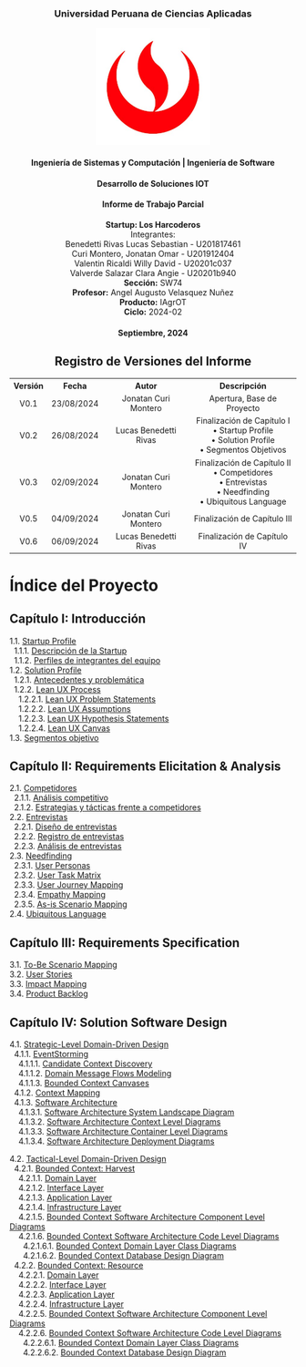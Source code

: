 

<h3 align="center">Universidad Peruana de Ciencias Aplicadas</h3> 
<p align="center">
  <img src="images/upc-logo.jpg" alt="Logo" width="200"/>
</p>
<h4 align="center">Ingeniería de Sistemas y Computación | Ingeniería de Software</h4>
<h4 align="center">Desarrollo de Soluciones IOT</h4>
<h4 align="center">Informe de Trabajo Parcial</h4>

<p align="center">
  <strong>Startup: Los Harcoderos</strong>
  <br>Integrantes:
  <br>Benedetti Rivas Lucas Sebastian - U201817461
  <br>Curi Montero, Jonatan Omar - U201912404
  <br>Valentin Ricaldi Willy David - U20201c037
  <br>Valverde Salazar Clara Angie - U20201b940
  <br>
  <strong>Sección:</strong> SW74
  <br><strong>Profesor:</strong> Angel Augusto Velasquez Nuñez 
  <br><strong>Producto:</strong> IAgrOT                         
  <br><strong>Ciclo:</strong> 2024-02
  <h4 align="center">Septiembre, 2024</h4>  
</p>


<h2 align="center">Registro de Versiones del Informe</h2>

<table align="center">
  <tr>
    <th>Versión</th>
    <th>Fecha</th>
    <th>Autor</th>
    <th>Descripción</th>
  </tr>
  <tr>
    <td align="center">V0.1</td>
    <td align="center">23/08/2024</td>
    <td align="center">Jonatan Curi Montero</td>
    <td align="center">Apertura, Base de Proyecto</td>
  </tr>
  <tr>
    <td align="center">V0.2</td>
    <td align="center">26/08/2024</td>
    <td align="center">Lucas Benedetti Rivas</td>
    <td align="center">Finalización de Capítulo I<br>• Startup Profile<br>• Solution Profile<br>• Segmentos Objetivos</td>
  </tr>
  <tr>
    <td align="center">V0.3</td>
    <td align="center">02/09/2024</td>
    <td align="center">Jonatan Curi Montero</td>
    <td align="center">Finalización de Capítulo II<br>• Competidores<br>• Entrevistas<br>• Needfinding<br>• Ubiquitous Language</td>
  </tr>
  <tr>
    <td align="center">V0.5</td>
    <td align="center">04/09/2024</td>
    <td align="center">Jonatan Curi Montero</td>
    <td align="center">Finalización de Capítulo III</td>
  </tr>
  <tr>
    <td align="center">V0.6</td>
    <td align="center">06/09/2024</td>
    <td align="center">Lucas Benedetti Rivas</td>
    <td align="center">Finalización de Capítulo IV</td>
  </tr>
</table>

# Índice del Proyecto

## Capítulo I: Introducción
1.1. [Startup Profile](./Capitulo%20I%20-%20Introduction.md#11-startup-profile)  
&nbsp;&nbsp;1.1.1. [Descripción de la Startup](./Capitulo%20I%20-%20Introduction.md#111-descripción-de-la-startup)  
&nbsp;&nbsp;1.1.2. [Perfiles de integrantes del equipo](./Capitulo%20I%20-%20Introduction.md#112-perfiles-de-integrantes-del-equipo)  
1.2. [Solution Profile](./Capitulo%20I%20-%20Introduction.md#12-solution-profile)  
&nbsp;&nbsp;1.2.1. [Antecedentes y problemática](./Capitulo%20I%20-%20Introduction.md#121-antecedentes-y-problemática)  
&nbsp;&nbsp;1.2.2. [Lean UX Process](./Capitulo%20I%20-%20Introduction.md#122-lean-ux-process)  
&nbsp;&nbsp;&nbsp;&nbsp;1.2.2.1. [Lean UX Problem Statements](./Capitulo%20I%20-%20Introduction.md#1221-lean-ux-problem-statements)  
&nbsp;&nbsp;&nbsp;&nbsp;1.2.2.2. [Lean UX Assumptions](./Capitulo%20I%20-%20Introduction.md#1222-lean-ux-assumptions)  
&nbsp;&nbsp;&nbsp;&nbsp;1.2.2.3. [Lean UX Hypothesis Statements](./Capitulo%20I%20-%20Introduction.md#1223-lean-ux-hypothesis-statements)  
&nbsp;&nbsp;&nbsp;&nbsp;1.2.2.4. [Lean UX Canvas](./Capitulo%20I%20-%20Introduction.md#1224-lean-ux-canvas)  
1.3. [Segmentos objetivo](./Capitulo%20I%20-%20Introduction.md#13-segmentos-objetivo)  

## Capítulo II: Requirements Elicitation & Analysis
2.1. [Competidores](./Capitulo%20II%20-%20Requirements%20Elicitation%20&%20Analysis.md#21-competidores)  
&nbsp;&nbsp;2.1.1. [Análisis competitivo](./Capitulo%20II%20-%20Requirements%20Elicitation%20&%20Analysis.md#211-análisis-competitivo)  
&nbsp;&nbsp;2.1.2. [Estrategias y tácticas frente a competidores](./Capitulo%20II%20-%20Requirements%20Elicitation%20&%20Analysis.md#212-estrategias-y-tácticas-frente-a-competidores)  
2.2. [Entrevistas](./Capitulo%20II%20-%20Requirements%20Elicitation%20&%20Analysis.md#22-entrevistas)  
&nbsp;&nbsp;2.2.1. [Diseño de entrevistas](./Capitulo%20II%20-%20Requirements%20Elicitation%20&%20Analysis.md#221-diseño-de-entrevistas)  
&nbsp;&nbsp;2.2.2. [Registro de entrevistas](./Capitulo%20II%20-%20Requirements%20Elicitation%20&%20Analysis.md#222-registro-de-entrevistas)  
&nbsp;&nbsp;2.2.3. [Análisis de entrevistas](./Capitulo%20II%20-%20Requirements%20Elicitation%20&%20Analysis.md#223-análisis-de-entrevistas)  
2.3. [Needfinding](./Capitulo%20II%20-%20Requirements%20Elicitation%20&%20Analysis.md#23-needfinding)  
&nbsp;&nbsp;2.3.1. [User Personas](./Capitulo%20II%20-%20Requirements%20Elicitation%20&%20Analysis.md#231-user-personas)  
&nbsp;&nbsp;2.3.2. [User Task Matrix](./Capitulo%20II%20-%20Requirements%20Elicitation%20&%20Analysis.md#232-user-task-matrix)  
&nbsp;&nbsp;2.3.3. [User Journey Mapping](./Capitulo%20II%20-%20Requirements%20Elicitation%20&%20Analysis.md#233-user-journey-mapping)  
&nbsp;&nbsp;2.3.4. [Empathy Mapping](./Capitulo%20II%20-%20Requirements%20Elicitation%20&%20Analysis.md#234-empathy-mapping)  
&nbsp;&nbsp;2.3.5. [As-is Scenario Mapping](./Capitulo%20II%20-%20Requirements%20Elicitation%20&%20Analysis.md#235-as-is-scenario-mapping)  
2.4. [Ubiquitous Language](./Capitulo%20II%20-%20Requirements%20Elicitation%20&%20Analysis.md#24-ubiquitous-language)  

## Capítulo III: Requirements Specification
3.1. [To-Be Scenario Mapping](./Capitulo%20III%20-%20Requirements%20Specification.md#31-to-be-scenario-mapping)  
3.2. [User Stories](./Capitulo%20III%20-%20Requirements%20Specification.md#32-user-stories)  
3.3. [Impact Mapping](./Capitulo%20III%20-%20Requirements%20Specification.md#33-impact-mapping)  
3.4. [Product Backlog](./Capitulo%20III%20-%20Requirements%20Specification.md#34-product-backlog)  

## Capítulo IV: Solution Software Design
4.1. [Strategic-Level Domain-Driven Design](./Capitulo%20IV%20-%20Solution%20Software%20Design.md#41-strategic-level-domain-driven-design)  
&nbsp;&nbsp;4.1.1. [EventStorming](./Capitulo%20IV%20-%20Solution%20Software%20Design.md#411-eventstorming)  
&nbsp;&nbsp;&nbsp;&nbsp;4.1.1.1. [Candidate Context Discovery](./Capitulo%20IV%20-%20Solution%20Software%20Design.md#4111-candidate-context-discovery)  
&nbsp;&nbsp;&nbsp;&nbsp;4.1.1.2. [Domain Message Flows Modeling](./Capitulo%20IV%20-%20Solution%20Software%20Design.md#4112-domain-message-flows-modeling)  
&nbsp;&nbsp;&nbsp;&nbsp;4.1.1.3. [Bounded Context Canvases](./Capitulo%20IV%20-%20Solution%20Software%20Design.md#4113-bounded-context-canvases)  
&nbsp;&nbsp;4.1.2. [Context Mapping](./Capitulo%20IV%20-%20Solution%20Software%20Design.md#412-context-mapping)  
&nbsp;&nbsp;4.1.3. [Software Architecture](./Capitulo%20IV%20-%20Solution%20Software%20Design.md#413-software-architecture)  
&nbsp;&nbsp;&nbsp;&nbsp;4.1.3.1. [Software Architecture System Landscape Diagram](./Capitulo%20IV%20-%20Solution%20Software%20Design.md#4131-software-architecture-system-landscape-diagram)  
&nbsp;&nbsp;&nbsp;&nbsp;4.1.3.2. [Software Architecture Context Level Diagrams](./Capitulo%20IV%20-%20Solution%20Software%20Design.md#4132-software-architecture-context-level-diagrams)  
&nbsp;&nbsp;&nbsp;&nbsp;4.1.3.3. [Software Architecture Container Level Diagrams](./Capitulo%20IV%20-%20Solution%20Software%20Design.md#4133-software-architecture-container-level-diagrams)  
&nbsp;&nbsp;&nbsp;&nbsp;4.1.3.4. [Software Architecture Deployment Diagrams](./Capitulo%20IV%20-%20Solution%20Software%20Design.md#4134-software-architecture-deployment-diagrams)  

4.2. [Tactical-Level Domain-Driven Design](./Capitulo%20IV%20-%20Solution%20Software%20Design.md#42-tactical-level-domain-driven-design)  
&nbsp;&nbsp;4.2.1. [Bounded Context: Harvest](./Capitulo%20IV%20-%20Solution%20Software%20Design.md#421-bounded-context-harvest)  
&nbsp;&nbsp;&nbsp;&nbsp;4.2.1.1. [Domain Layer](./Capitulo%20IV%20-%20Solution%20Software%20Design.md#4211-domain-layer)  
&nbsp;&nbsp;&nbsp;&nbsp;4.2.1.2. [Interface Layer](./Capitulo%20IV%20-%20Solution%20Software%20Design.md#4212-interface-layer)  
&nbsp;&nbsp;&nbsp;&nbsp;4.2.1.3. [Application Layer](./Capitulo%20IV%20-%20Solution%20Software%20Design.md#4213-application-layer)  
&nbsp;&nbsp;&nbsp;&nbsp;4.2.1.4. [Infrastructure Layer](./Capitulo%20IV%20-%20Solution%20Software%20Design.md#4214-infrastructure-layer)  
&nbsp;&nbsp;&nbsp;&nbsp;4.2.1.5. [Bounded Context Software Architecture Component Level Diagrams](./Capitulo%20IV%20-%20Solution%20Software%20Design.md#4215-bounded-context-software-architecture-component-level-diagrams)  
&nbsp;&nbsp;&nbsp;&nbsp;4.2.1.6. [Bounded Context Software Architecture Code Level Diagrams](./Capitulo%20IV%20-%20Solution%20Software%20Design.md#4216-bounded-context-software-architecture-code-level-diagrams)  
&nbsp;&nbsp;&nbsp;&nbsp;&nbsp;&nbsp;4.2.1.6.1. [Bounded Context Domain Layer Class Diagrams](./Capitulo%20IV%20-%20Solution%20Software%20Design.md#42161-bounded-context-domain-layer-class-diagrams)  
&nbsp;&nbsp;&nbsp;&nbsp;&nbsp;&nbsp;4.2.1.6.2. [Bounded Context Database Design Diagram](./Capitulo%20IV%20-%20Solution%20Software%20Design.md#42162-bounded-context-database-design-diagram)  
&nbsp;&nbsp;4.2.2. [Bounded Context: Resource](./Capitulo%20IV%20-%20Solution%20Software%20Design.md#422-bounded-context-resource)  
&nbsp;&nbsp;&nbsp;&nbsp;4.2.2.1. [Domain Layer](./Capitulo%20IV%20-%20Solution%20Software%20Design.md#4221-domain-layer)  
&nbsp;&nbsp;&nbsp;&nbsp;4.2.2.2. [Interface Layer](./Capitulo%20IV%20-%20Solution%20Software%20Design.md#4222-interface-layer)  
&nbsp;&nbsp;&nbsp;&nbsp;4.2.2.3. [Application Layer](./Capitulo%20IV%20-%20Solution%20Software%20Design.md#4223-application-layer)  
&nbsp;&nbsp;&nbsp;&nbsp;4.2.2.4. [Infrastructure Layer](./Capitulo%20IV%20-%20Solution%20Software%20Design.md#4224-infrastructure-layer)  
&nbsp;&nbsp;&nbsp;&nbsp;4.2.2.5. [Bounded Context Software Architecture Component Level Diagrams](./Capitulo%20IV%20-%20Solution%20Software%20Design.md#4225-bounded-context-software-architecture-component-level-diagrams)  
&nbsp;&nbsp;&nbsp;&nbsp;4.2.2.6. [Bounded Context Software Architecture Code Level Diagrams](./Capitulo%20IV%20-%20Solution%20Software%20Design.md#4226-bounded-context-software-architecture-code-level-diagrams)  
&nbsp;&nbsp;&nbsp;&nbsp;&nbsp;&nbsp;4.2.2.6.1. [Bounded Context Domain Layer Class Diagrams](./Capitulo%20IV%20-%20Solution%20Software%20Design.md#42261-bounded-context-domain-layer-class-diagrams)  
&nbsp;&nbsp;&nbsp;&nbsp;&nbsp;&nbsp;4.2.2.6.2. [Bounded Context Database Design Diagram](./Capitulo%20IV%20-%20Solution%20Software%20Design.md#42262-bounded-context-database-design-diagram)  
